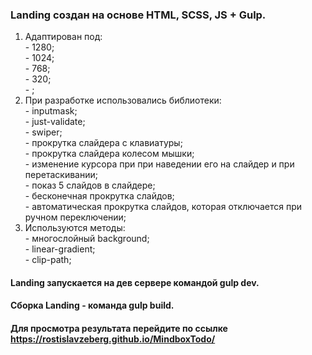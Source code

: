 ### Landing создан на основе HTML, SCSS, JS + Gulp.
1. Адаптирован под:
<br/>- 1280;
<br/>- 1024;
<br/>- 768;
<br/>- 320;
<br/>- ;
3. При разработке использовались библиотеки:
<br/>- inputmask;
<br/>- just-validate;
<br/>- swiper;
<br/>  - прокрутка слайдера с клавиатуры;
<br/>  - прокрутка слайдера колесом мышки;
<br/>  - изменение курсора при при наведении его на слайдер и при перетаскивании;
<br/>  - показ 5 слайдов в слайдере;
<br/>  - бесконечная прокрутка слайдов;
<br/>  - автоматическая прокрутка слайдов, которая отключается при ручном переключении;
4. Используются методы:
<br/>- многослойный background;
<br/>- linear-gradient;
<br/>- clip-path;

#### Landing запускается на дев сервере командой gulp dev.
#### Сборка Landing - команда gulp build.
#### Для просмотра результата перейдите по ссылке https://rostislavzeberg.github.io/MindboxTodo/
